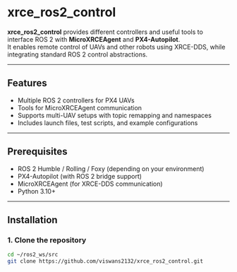 # xrce_ros2_control

**xrce_ros2_control** provides different controllers and useful tools to interface ROS 2 with **MicroXRCEAgent** and **PX4-Autopilot**.  
It enables remote control of UAVs and other robots using XRCE-DDS, while integrating standard ROS 2 control abstractions.

---

## Features

- Multiple ROS 2 controllers for PX4 UAVs  
- Tools for MicroXRCEAgent communication  
- Supports multi-UAV setups with topic remapping and namespaces  
- Includes launch files, test scripts, and example configurations  

---

## Prerequisites

- ROS 2 Humble / Rolling / Foxy (depending on your environment)  
- PX4-Autopilot (with ROS 2 bridge support)  
- MicroXRCEAgent (for XRCE-DDS communication)  
- Python 3.10+  

---

## Installation

### 1. Clone the repository

```bash
cd ~/ros2_ws/src
git clone https://github.com/viswans2132/xrce_ros2_control.git

